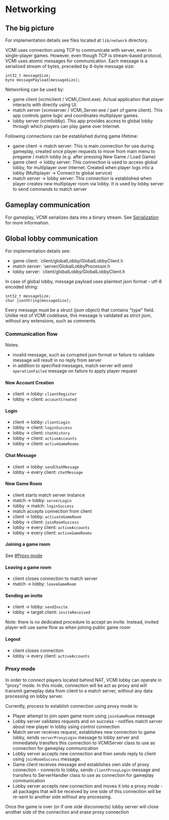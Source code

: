 # Networking

## The big picture

For implementation details see files located at `lib/network` directory.

VCMI uses connection using TCP to communicate with server, even in single-player games. However, even though TCP is stream-based protocol, VCMI uses atomic messages for communication. Each message is a serialized stream of bytes, preceded by 4-byte message size:

```
int32_t messageSize;
byte messagePayload[messageSize];
```

Networking can be used by:

- game client (vcmiclient / VCMI_Client.exe). Actual application that player interacts with directly using UI.
- match server (vcmiserver / VCMI_Server.exe / part of game client). This app controls game logic and coordinates multiplayer games.
- lobby server (vcmilobby). This app provides access to global lobby through which players can play game over Internet.

Following connections can be established during game lifetime:

- game client -> match server: This is main connection for use during gameplay, created once player requests to move from main menu to pregame / match lobby (e.g. after pressing New Game / Load Game)
- game client -> lobby server: This connection is used to access global lobby, for multiplayer over Internet. Created when player logs into a lobby (Multiplayer -> Connect to global service)
- match server -> lobby server: This connection is established when player creates new multiplayer room via lobby. It is used by lobby server to send commands to match server

## Gameplay communication

For gameplay, VCMI serializes data into a binary stream. See [Serialization](Serialization.md) for more information.

## Global lobby communication

For implementation details see:

- game client: `client/globalLobby/GlobalLobbyClient.h
- match server: `server/GlobalLobbyProcessor.h
- lobby server: `client/globalLobby/GlobalLobbyClient.h

In case of global lobby, message payload uses plaintext json format - utf-8 encoded string:

```
int32_t messageSize;
char jsonString[messageSize];
```

Every message must be a struct (json object) that contains "type" field. Unlike rest of VCMI codebase, this message is validated as strict json, without any extensions, such as comments.

### Communication flow

Notes:

- invalid message, such as corrupted json format or failure to validate message will result in no reply from server
- in addition to specified messages, match server will send `operationFailed` message on failure to apply player request

#### New Account Creation

- client -> lobby: `clientRegister`
- lobby -> client: `accountCreated`

#### Login

- client -> lobby: `clientLogin`
- lobby -> client: `loginSuccess`
- lobby -> client: `chatHistory`
- lobby -> client: `activeAccounts`
- lobby -> client: `activeGameRooms`

#### Chat Message

- client -> lobby: `sendChatMessage`
- lobby -> every client: `chatMessage`

#### New Game Room

- client starts match server instance
- match -> lobby: `serverLogin`
- lobby -> match: `loginSuccess`
- match accepts connection from client
- client -> lobby: `activateGameRoom`
- lobby -> client: `joinRoomSuccess`
- lobby -> every client: `activeAccounts`
- lobby -> every client: `activeGameRooms`

#### Joining a game room

See [#Proxy mode](proxy-mode)

#### Leaving a game room

- client closes connection to match server
- match -> lobby: `leaveGameRoom`

#### Sending an invite

- client -> lobby: `sendInvite`
- lobby -> target client: `inviteReceived`

Note: there is no dedicated procedure to accept an invite. Instead, invited player will use same flow as when joining public game room

#### Logout

- client closes connection
- lobby -> every client: `activeAccounts`

### Proxy mode

In order to connect players located behind NAT, VCMI lobby can operate in "proxy" mode. In this mode, connection will be act as proxy and will transmit gameplay data from client to a match server, without any data processing on lobby server.

Currently, process to establish connection using proxy mode is:

- Player attempt to join open game room using `joinGameRoom` message
- Lobby server validates requests and on success - notifies match server about new player in lobby using control connection
- Match server receives request, establishes new connection to game lobby, sends `serverProxyLogin` message to lobby server and immediately transfers this connection to VCMIServer class to use as connection for gameplay communication
- Lobby server accepts new connection and then sends reply to client using `joinRoomSuccess` message.
- Game client receives message and establishes own side of proxy connection - connects to lobby, sends `clientProxyLogin` message and transfers to ServerHandler class to use as connection for gameplay communication
- Lobby server accepts new connection and moves it into a proxy mode - all packages that will be received by one side of this connection will be re-sent to another side without any processing.

Once the game is over (or if one side disconnects) lobby server will close another side of the connection and erase proxy connection
